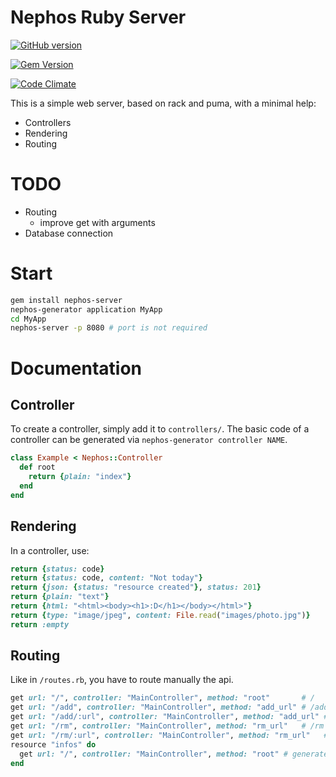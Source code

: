 # Nephos Ruby Server

[![GitHub version](https://badge.fury.io/gh/pouleta%2FNephosRubyServer.svg)](http://badge.fury.io/gh/pouleta%2FNephosRubyServer)

[![Gem Version](https://badge.fury.io/rb/nephos-server.svg)](http://badge.fury.io/rb/nephos-server)

[![Code Climate](https://codeclimate.com/github/pouleta/NephosRubyServer/badges/gpa.svg)](https://codeclimate.com/github/pouleta/NephosRubyServer)

This is a simple web server, based on rack and puma, with a minimal help:

- Controllers
- Rendering
- Routing


# TODO

- Routing
  - improve get with arguments
- Database connection


# Start

```sh
gem install nephos-server
nephos-generator application MyApp
cd MyApp
nephos-server -p 8080 # port is not required
```


# Documentation

## Controller

To create a controller, simply add it to ``controllers/``.
The basic code of a controller can be generated via ``nephos-generator controller NAME``.

```ruby
class Example < Nephos::Controller
  def root
    return {plain: "index"}
  end
end
```

## Rendering

In a controller, use:

```ruby
return {status: code}
return {status: code, content: "Not today"}
return {json: {status: "resource created"}, status: 201}
return {plain: "text"}
return {html: "<html><body><h1>:D</h1></body></html>"}
return {type: "image/jpeg", content: File.read("images/photo.jpg")}
return :empty
```

## Routing

Like in ``/routes.rb``, you have to route manually the api.

```ruby
get url: "/", controller: "MainController", method: "root"       # /
get url: "/add", controller: "MainController", method: "add_url" # /add
get url: "/add/:url", controller: "MainController", method: "add_url" # /add
get url: "/rm", controller: "MainController", method: "rm_url"   # /rm
get url: "/rm/:url", controller: "MainController", method: "rm_url"   # /rm
resource "infos" do
  get url: "/", controller: "MainController", method: "root" # generate /infos
end
```

